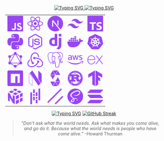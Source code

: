 <div align='center'>
<a href="https://git.io/typing-svg">
  <img src="https://readme-typing-svg.demolab.com?font=JetBrains+Mono&weight=600&duration=3000&pause=2000&color=9745f5&width=435&lines=Ahoy+Matey!;I'm+Nikhil+-+Developer+from+India;I+love+creating+things." alt="Typing SVG" />
</a>

<a href="https://git.io/typing-svg">
  <img src="https://readme-typing-svg.herokuapp.com?font=JetBrains+Mono&weight=600&duration=1000&pause=1000&color=9745F5&repeat=false&width=435&lines=I+can+work+with" alt="Typing SVG" />
</a>

<table>
  <tr>
    <td><img src="./assets/icons/javascript.svg" alt="JavaScript" width="50"></td>
    <td><img src="./assets/icons/react.svg" alt="React" width="50"></td>
    <td><img src="./assets/icons/nextjs.svg" alt="Next.js" width="50"></td>
    <td><img src="./assets/icons/tailwind.svg" alt="Tailwind CSS" width="50"></td>
    <td><img src="./assets/icons/typescript.svg" alt="TypeScript" width="50"></td>
  </tr>
  <tr>
    <td><img src="./assets/icons/python.svg" alt="Python" width="50"></td>
    <td><img src="./assets/icons/nodejs.svg" alt="Node.js" width="50"></td>
    <td><img src="./assets/icons/django.svg" alt="Django" width="50"></td>
    <td><img src="./assets/icons/docker.svg" alt="Docker" width="50"></td>
    <td><img src="./assets/icons/kubernetes.svg" alt="Kubernetes" width="50"></td>
  </tr>
  <tr>
    <td><img src="./assets/icons/graphql.svg" alt="GraphQL" width="50"></td>
    <td><img src="./assets/icons/redux.svg" alt="Redux" width="50"></td>
    <td><img src="./assets/icons/postgresql.svg" alt="PostgreSQL" width="50"></td>
    <td><img src="./assets/icons/aws.svg" alt="AWS" width="50"></td>
    <td><img src="./assets/icons/express.svg" alt="Express.js" width="50"></td>
  </tr>
  <tr>
    <td><img src="./assets/icons/npm.svg" alt="NPM" width="50"></td>
    <td><img src="./assets/icons/neovim.svg" alt="Neovim" width="50"></td>
    <td><img src="./assets/icons/solidity.svg" alt="Solidity" width="50"></td>
    <td><img src="./assets/icons/rust.svg" alt="Rust" width="50"></td>
    <td><img src="./assets/icons/tensorflow.svg" alt="TensorFlow" width="50"></td>
  </tr>
  <tr>
    <td><img src="./assets/icons/numpy.svg" alt="NumPy" width="50"></td>
    <td><img src="./assets/icons/pandas.svg" alt="Pandas" width="50"></td>
    <td><img src="./assets/icons/shadcnui.svg" alt="shadcn/ui" width="50"></td>
    <td><img src="./assets/icons/sass.svg" alt="SASS" width="50"></td>
    <td><img src="./assets/icons/solana.svg" alt="Solana" width="50"></td>
  </tr>
</table>

<a href="https://git.io/typing-svg"><img src="https://readme-typing-svg.herokuapp.com?font=JetBrains+Mono&weight=600&duration=3000&pause=1000&color=9745F5&repeat=false&width=435&lines=Github+Stats" alt="Typing SVG" /></a>
<a href="https://git.io/streak-stats">
  <img src="https://streak-stats.demolab.com?user=nickkcode&theme=midnight-purple&stroke=9745F5&dates=9745F5&border=9745F5&background=00000000" alt="GitHub Streak" />
</a>

> _"Don’t ask what the world needs. Ask what makes you come alive, and go do it. Because what the world needs is people who have come alive."_ -Howard Thurman
</div>
